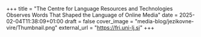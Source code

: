 +++
title = "The Centre for Language Resources and Technologies Observes Words That Shaped the Language of Online Media"
date = 2025-02-04T11:38:09+01:00
draft = false
cover_image = "media-blog/jezikovne-vire/Thumbnail.png"
external_url = "https://fri.uni-lj.si"
+++
